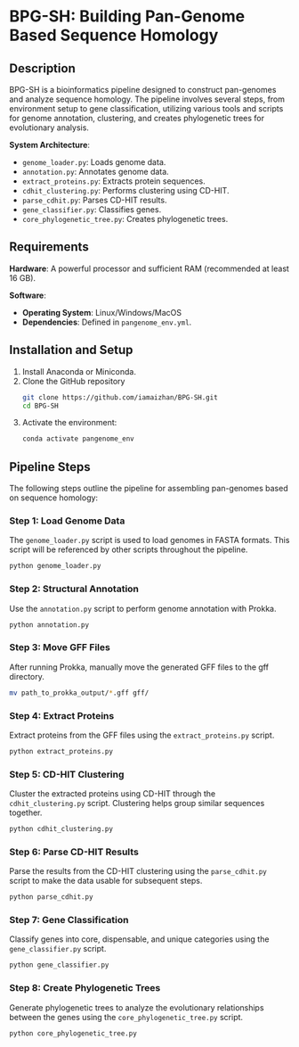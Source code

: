 # BPG-SH: Building Pan-Genome Based Sequence Homology

## Description

BPG-SH is a bioinformatics pipeline designed to construct pan-genomes and analyze sequence homology. The pipeline involves several steps, from environment setup to gene classification, utilizing various tools and scripts for genome annotation, clustering, and creates phylogenetic trees for evolutionary analysis. 

**System Architecture**:
- `genome_loader.py`: Loads genome data.
- `annotation.py`: Annotates genome data.
- `extract_proteins.py`: Extracts protein sequences.
- `cdhit_clustering.py`: Performs clustering using CD-HIT.
- `parse_cdhit.py`: Parses CD-HIT results.
- `gene_classifier.py`: Classifies genes.
- `core_phylogenetic_tree.py`: Creates phylogenetic trees.

## Requirements

**Hardware**: A powerful processor and sufficient RAM (recommended at least 16 GB).

**Software**: 
- **Operating System**: Linux/Windows/MacOS
- **Dependencies**: Defined in `pangenome_env.yml`.

## Installation and Setup

1. Install Anaconda or Miniconda.
2. Clone the GitHub repository
   ```bash
   git clone https://github.com/iamaizhan/BPG-SH.git
   cd BPG-SH
3. Activate the environment:
   ```bash
   conda activate pangenome_env

## Pipeline Steps

The following steps outline the pipeline for assembling pan-genomes based on sequence homology:

### Step 1: Load Genome Data
The `genome_loader.py` script is used to load genomes in FASTA formats. This script will be referenced by other scripts throughout the pipeline.

```bash
python genome_loader.py
```
### Step 2: Structural Annotation
Use the `annotation.py` script to perform genome annotation with Prokka.

```bash
python annotation.py
```
### Step 3: Move GFF Files
After running Prokka, manually move the generated GFF files to the gff directory.

```bash
mv path_to_prokka_output/*.gff gff/
```

### Step 4: Extract Proteins
Extract proteins from the GFF files using the `extract_proteins.py` script.

```bash
python extract_proteins.py
```
### Step 5: CD-HIT Clustering
Cluster the extracted proteins using CD-HIT through the `cdhit_clustering.py` script. Clustering helps group similar sequences together.

```bash
python cdhit_clustering.py
```
### Step 6: Parse CD-HIT Results
Parse the results from the CD-HIT clustering using the `parse_cdhit.py` script to make the data usable for subsequent steps.

```bash
python parse_cdhit.py
```
### Step 7: Gene Classification
Classify genes into core, dispensable, and unique categories using the `gene_classifier.py` script.

```bash
python gene_classifier.py
```
### Step 8: Create Phylogenetic Trees
Generate phylogenetic trees to analyze the evolutionary relationships between the genes using the `core_phylogenetic_tree.py` script.
```bash
python core_phylogenetic_tree.py
```

